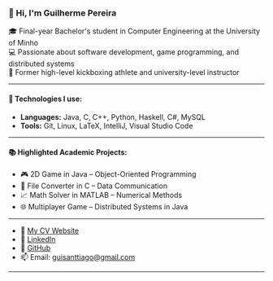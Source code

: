 ### 👋 Hi, I'm Guilherme Pereira

🎓 Final-year Bachelor's student in Computer Engineering at the University of Minho  
💻 Passionate about software development, game programming, and distributed systems  
🥋 Former high-level kickboxing athlete and university-level instructor

---

#### 🚀 Technologies I use:
- **Languages:** Java, C, C++, Python, Haskell, C#, MySQL
- **Tools:** Git, Linux, LaTeX, IntelliJ, Visual Studio Code

---

#### 📚 Highlighted Academic Projects:
- 🎮 2D Game in Java – Object-Oriented Programming
- 🔄 File Converter in C – Data Communication
- 📈 Math Solver in MATLAB – Numerical Methods
- 🌐 Multiplayer Game – Distributed Systems in Java

---
- 🔗 [My CV Website](https://90Baljeet.github.io/cv)
- 🔗 [LinkedIn](https://www.linkedin.com/in/your-profile)
- 💼 [GitHub](https://github.com/90Baljeet)
- 📫 Email: guisanttiago@gmail.com

---

